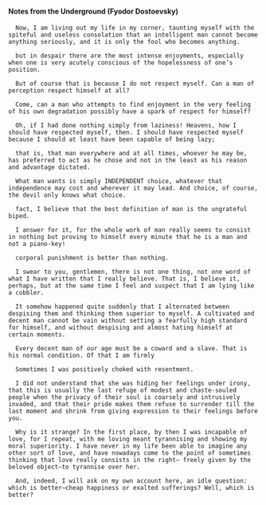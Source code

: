 #### Notes from the Underground (Fyodor Dostoevsky)
      Now, I am living out my life in my corner, taunting myself with the spiteful and useless consolation that an intelligent man cannot become anything seriously, and it is only the fool who becomes anything.

      but in despair there are the most intense enjoyments, especially when one is very acutely conscious of the hopelessness of one’s position.

      But of course that is because I do not respect myself. Can a man of perception respect himself at all?

      Come, can a man who attempts to find enjoyment in the very feeling of his own degradation possibly have a spark of respect for himself?

      Oh, if I had done nothing simply from laziness! Heavens, how I should have respected myself, then. I should have respected myself because I should at least have been capable of being lazy;

      that is, that man everywhere and at all times, whoever he may be, has preferred to act as he chose and not in the least as his reason and advantage dictated.

      What man wants is simply INDEPENDENT choice, whatever that independence may cost and wherever it may lead. And choice, of course, the devil only knows what choice.

      fact, I believe that the best definition of man is the ungrateful biped.

      I answer for it, for the whole work of man really seems to consist in nothing but proving to himself every minute that he is a man and not a piano-key!

      corporal punishment is better than nothing.

      I swear to you, gentlemen, there is not one thing, not one word of what I have written that I really believe. That is, I believe it, perhaps, but at the same time I feel and suspect that I am lying like a cobbler.

      It somehow happened quite suddenly that I alternated between despising them and thinking them superior to myself. A cultivated and decent man cannot be vain without setting a fearfully high standard for himself, and without despising and almost hating himself at certain moments.

      Every decent man of our age must be a coward and a slave. That is his normal condition. Of that I am firmly

      Sometimes I was positively choked with resentment.

      I did not understand that she was hiding her feelings under irony, that this is usually the last refuge of modest and chaste-souled people when the privacy of their soul is coarsely and intrusively invaded, and that their pride makes them refuse to surrender till the last moment and shrink from giving expression to their feelings before you.

      Why is it strange? In the first place, by then I was incapable of love, for I repeat, with me loving meant tyrannising and showing my moral superiority. I have never in my life been able to imagine any other sort of love, and have nowadays come to the point of sometimes thinking that love really consists in the right— freely given by the beloved object—to tyrannise over her.

      And, indeed, I will ask on my own account here, an idle question: which is better—cheap happiness or exalted sufferings? Well, which is better?


